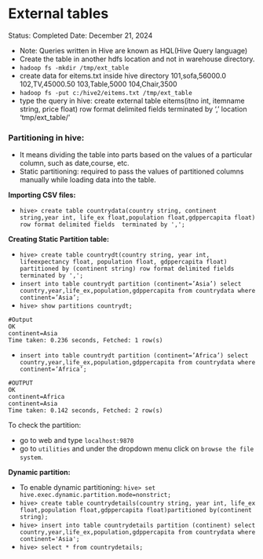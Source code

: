 # External tables

Status: Completed
Date: December 21, 2024

- Note: Queries written in Hive are known as HQL(Hive Query language)
- Create the table in another hdfs location and not in warehouse directory.
- `hadoop fs -mkdir /tmp/ext_table`
- create data for eitems.txt inside hive directory
101,sofa,56000.0
102,TV,45000.50
103,Table,5000
104,Chair,3500
- `hadoop fs -put c:/hive2/eitems.txt /tmp/ext_table`
- type the query in hive: create external table eitems(itno int, itemname string, price float) row format delimited fields terminated by ‘,’ location ‘tmp/ext_table/’

### Partitioning in hive:

- It means dividing the table into parts based on the values of a particular column, such as date,course, etc.
- Static partitioning: required to pass the values of partitioned columns manually while loading data into the table.

**Importing CSV files:**

- `hive> create table countrydata(country string, continent string,year int, life_ex float,population float,gdppercapita float) row format delimited fields  terminated by ',';`

**Creating Static Partition table:**

- `hive> create table countrydt(country string, year int, lifeexpectancy float, population float, gdppercapita float) partitioned by (continent string) row format delimited fields terminated by ',';`
- `insert into table countrydt partition (continent=’Asia’) select country,year,life_ex,population,gdppercapita from countrydata where continent=’Asia’;`
- `hive> show partitions countrydt;`

```
#Output
OK
continent=Asia
Time taken: 0.236 seconds, Fetched: 1 row(s)
```

- `insert into table countrydt partition (continent=’Africa’) select country,year,life_ex,population,gdppercapita from countrydata where continent=’Africa’;`

```
#OUTPUT
OK
continent=Africa
continent=Asia
Time taken: 0.142 seconds, Fetched: 2 row(s)
```

To check the partition: 

- go to web and type `localhost:9870`
- go to `utilities` and under the dropdown menu click on `browse the file system`.

**Dynamic partition:**

- To enable dynamic partitioning:
`hive> set hive.exec.dynamic.partition.mode=nonstrict;`
- `hive> create table countrydetails(country string, year int, life_ex float,population float,gdppercapita float)partitioned by(continent string);`
- `hive> insert into table countrydetails partition (continent) select country,year,life_ex,population,gdppercapita from countrydata where continent='Asia';`
- `hive> select * from countrydetails;`